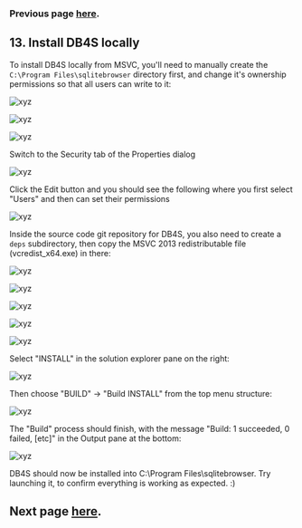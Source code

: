 ### Previous page [here](https://github.com/sqlitebrowser/sqlitebrowser/wiki/Win64-setup-—-Step-12-—-Compile-DB4S-using-MSVC).

## 13. Install DB4S locally

To install DB4S locally from MSVC, you'll need to manually create the `C:\Program Files\sqlitebrowser` directory first, and change it's ownership permissions so that all users can write to it:

![xyz](https://github.com/sqlitebrowser/db4s-screenshots/raw/master/wiki/13-install_db4s/090.png)

![xyz](https://github.com/sqlitebrowser/db4s-screenshots/raw/master/wiki/13-install_db4s/091.png)

![xyz](https://github.com/sqlitebrowser/db4s-screenshots/raw/master/wiki/13-install_db4s/092.png)

Switch to the Security tab of the Properties dialog

![xyz](https://github.com/sqlitebrowser/db4s-screenshots/raw/master/wiki/13-install_db4s/093.png)

Click the Edit button and you should see the following where you first select "Users" and then can set their permissions

![xyz](https://github.com/sqlitebrowser/db4s-screenshots/raw/master/wiki/13-install_db4s/094.png)

Inside the source code git repository for DB4S, you also need to create a `deps` subdirectory,
then copy the MSVC 2013 redistributable file (vcredist_x64.exe) in there:

![xyz](https://github.com/sqlitebrowser/db4s-screenshots/raw/master/wiki/13-install_db4s/095.png)

![xyz](https://github.com/sqlitebrowser/db4s-screenshots/raw/master/wiki/13-install_db4s/096.png)

![xyz](https://github.com/sqlitebrowser/db4s-screenshots/raw/master/wiki/13-install_db4s/097.png)

![xyz](https://github.com/sqlitebrowser/db4s-screenshots/raw/master/wiki/13-install_db4s/098.png)

![xyz](https://github.com/sqlitebrowser/db4s-screenshots/raw/master/wiki/13-install_db4s/099.png)

Select "INSTALL" in the solution explorer pane on the right:

![xyz](https://github.com/sqlitebrowser/db4s-screenshots/raw/master/wiki/13-install_db4s/089.png)

Then choose "BUILD" → "Build INSTALL" from the top menu structure:

![xyz](https://github.com/sqlitebrowser/db4s-screenshots/raw/master/wiki/13-install_db4s/112.png)

The "Build" process should finish, with the message "Build: 1 succeeded, 0 failed, [etc]" in the Output pane at the bottom:

![xyz](https://github.com/sqlitebrowser/db4s-screenshots/raw/master/wiki/13-install_db4s/100.png)

DB4S should now be installed into C:\Program Files\sqlitebrowser.  Try launching it, to confirm everything is working as expected. :)

## Next page [here](https://github.com/sqlitebrowser/sqlitebrowser/wiki/Win64-setup-—-Step-14-—-Create-DB4S-package).